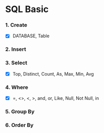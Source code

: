 # SQL Basic
### 1. Create
-   [x] DATABASE, Table
### 2. Insert
### 3. Select
  - [x] Top, Distinct, Count, As, Max, Min, Avg
### 4. Where
  - [x] =, <>, <, >, and, or, Like, Null, Not Null, in
### 5. Group By
### 6. Order By
